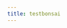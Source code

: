 ```yaml
---
title: testbonsai
---
```


<script src="https://cdn.plot.ly/plotly-3.0.3.min.js"></script>

<div id="app"></div>

<script defer src="./main.bc.js"></script>
